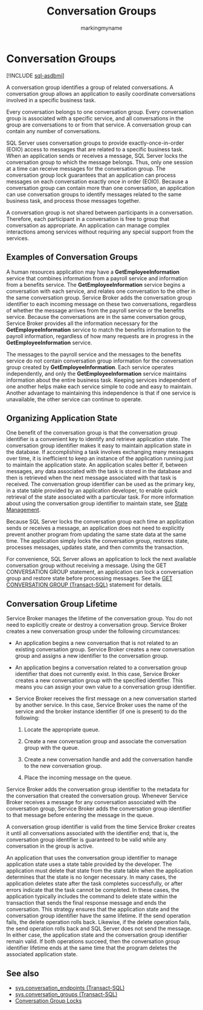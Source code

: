 ﻿---
title: Conversation Groups
description: "A conversation group identifies a group of related conversations."
ms.prod: sql
ms.technology: configuration
ms.topic: conceptual
author: markingmyname
ms.author: maghan
ms.reviewer: mikeray
ms.date: "03/30/2022"
---

# Conversation Groups

[!INCLUDE [sql-asdbmi](../../includes/applies-to-version/sql-asdbmi.md)]

A conversation group identifies a group of related conversations. A conversation group allows an application to easily coordinate conversations involved in a specific business task.

Every conversation belongs to one conversation group. Every conversation group is associated with a specific service, and all conversations in the group are conversations to or from that service. A conversation group can contain any number of conversations.

SQL Server uses conversation groups to provide exactly-once-in-order (EOIO) access to messages that are related to a specific business task. When an application sends or receives a message, SQL Server locks the conversation group to which the message belongs. Thus, only one session at a time can receive messages for the conversation group. The conversation group lock guarantees that an application can process messages on each conversation exactly once in order (EOIO). Because a conversation group can contain more than one conversation, an application can use conversation groups to identify messages related to the same business task, and process those messages together.

A conversation group is not shared between participants in a conversation. Therefore, each participant in a conversation is free to group that conversation as appropriate. An application can manage complex interactions among services without requiring any special support from the services.

## Examples of Conversation Groups

A human resources application may have a **GetEmployeeInformation** service that combines information from a payroll service and information from a benefits service. The **GetEmployeeInformation** service begins a conversation with each service, and relates one conversation to the other in the same conversation group. Service Broker adds the conversation group identifier to each incoming message on these two conversations, regardless of whether the message arrives from the payroll service or the benefits service. Because the conversations are in the same conversation group, Service Broker provides all the information necessary for the **GetEmployeeInformation** service to match the benefits information to the payroll information, regardless of how many requests are in progress in the **GetEmployeeInformation** service.

The messages to the payroll service and the messages to the benefits service do not contain conversation group information for the conversation group created by **GetEmployeeInformation**. Each service operates independently, and only the **GetEmployeeInformation** service maintains information about the entire business task. Keeping services independent of one another helps make each service simple to code and easy to maintain. Another advantage to maintaining this independence is that if one service is unavailable, the other service can continue to operate.

## Organizing Application State

One benefit of the conversation group is that the conversation group identifier is a convenient key to identify and retrieve application state. The conversation group identifier makes it easy to maintain application state in the database. If accomplishing a task involves exchanging many messages over time, it is inefficient to keep an instance of the application running just to maintain the application state. An application scales better if, between messages, any data associated with the task is stored in the database and then is retrieved when the next message associated with that task is received. The conversation group identifier can be used as the primary key, in a state table provided by an application developer, to enable quick retrieval of the state associated with a particular task. For more information about using the conversation group identifier to maintain state, see [State Management](state-management.md).

Because SQL Server locks the conversation group each time an application sends or receives a message, an application does not need to explicitly prevent another program from updating the same state data at the same time. The application simply locks the conversation group, restores state, processes messages, updates state, and then commits the transaction.

For convenience, SQL Server allows an application to lock the next available conversation group without receiving a message. Using the GET CONVERSATION GROUP statement, an application can lock a conversation group and restore state before processing messages. See the [GET CONVERSATION GROUP (Transact-SQL)](../../t-sql/statements/get-conversation-group-transact-sql.md) statement for details.

## Conversation Group Lifetime

Service Broker manages the lifetime of the conversation group. You do not need to explicitly create or destroy a conversation group. Service Broker creates a new conversation group under the following circumstances:

  - An application begins a new conversation that is not related to an existing conversation group. Service Broker creates a new conversation group and assigns a new identifier to the conversation group.

  - An application begins a conversation related to a conversation group identifier that does not currently exist. In this case, Service Broker creates a new conversation group with the specified identifier. This means you can assign your own value to a conversation group identifier.

  - Service Broker receives the first message on a new conversation started by another service. In this case, Service Broker uses the name of the service and the broker instance identifier (if one is present) to do the following:
    
    1.  Locate the appropriate queue.
    
    2.  Create a new conversation group and associate the conversation group with the queue.
    
    3.  Create a new conversation handle and add the conversation handle to the new conversation group.
    
    4.  Place the incoming message on the queue.

Service Broker adds the conversation group identifier to the metadata for the conversation that created the conversation group. Whenever Service Broker receives a message for any conversation associated with the conversation group, Service Broker adds the conversation group identifier to that message before entering the message in the queue.

A conversation group identifier is valid from the time Service Broker creates it until all conversations associated with the identifier end; that is, the conversation group identifier is guaranteed to be valid while any conversation in the group is active.

An application that uses the conversation group identifier to manage application state uses a state table provided by the developer. The application must delete that state from the state table when the application determines that the state is no longer necessary. In many cases, the application deletes state after the task completes successfully, or after errors indicate that the task cannot be completed. In these cases, the application typically includes the command to delete state within the transaction that sends the final response message and ends the conversation. This strategy ensures that the application state and the conversation group identifier have the same lifetime. If the send operation fails, the delete operation rolls back. Likewise, if the delete operation fails, the send operation rolls back and SQL Server does not send the message. In either case, the application state and the conversation group identifier remain valid. If both operations succeed, then the conversation group identifier lifetime ends at the same time that the program deletes the associated application state.

## See also
- [sys.conversation_endpoints (Transact-SQL)](../../relational-databases/system-catalog-views/sys-conversation-endpoints-transact-sql.md)
- [sys.conversation_groups (Transact-SQL)](../../relational-databases/system-catalog-views/sys-conversation-groups-transact-sql.md)
- [Conversation Group Locks](conversation-group-locks.md)
